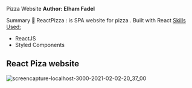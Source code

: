  Pizza Website 
 **Author: Elham Fadel**

Summary 📝
ReactPizza : is SPA website for pizza . Built with React 
[Skills Used:](url)
- ReactJS
- Styled Components
 ## React Piza website
 
 
![screencapture-localhost-3000-2021-02-02-20_37_00](https://user-images.githubusercontent.com/65178119/106640093-b02a6400-6596-11eb-9a84-f5f0a0b47f93.png)

